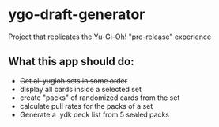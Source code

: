 # ygo-draft-generator
Project that replicates the Yu-Gi-Oh! "pre-release" experience

## What this app should do:

* ~~Get all yugioh sets in some order~~
* display all cards inside a selected set
* create "packs" of randomized cards from the set
* calculate pull rates for the packs of a set
* Generate a .ydk deck list from 5 sealed packs


